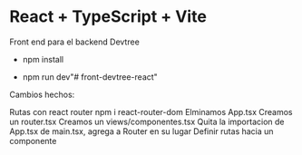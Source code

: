 # React + TypeScript + Vite

  Front end para el backend Devtree

- npm install

- npm run dev"# front-devtree-react" 


Cambios hechos:

Rutas con react router
npm i react-router-dom
Elminamos App.tsx
Creamos un router.tsx
Creamos un views/componentes.tsx
Quita la importacion de App.tsx de main.tsx, agrega a Router en su lugar
    Definir rutas hacia un componente
